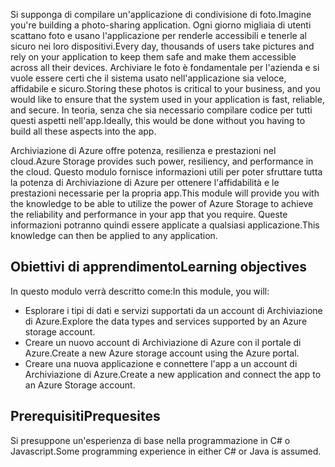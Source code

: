 <span data-ttu-id="05533-101">Si supponga di compilare un'applicazione di condivisione di foto.</span><span class="sxs-lookup"><span data-stu-id="05533-101">Imagine you're building a photo-sharing application.</span></span> <span data-ttu-id="05533-102">Ogni giorno migliaia di utenti scattano foto e usano l'applicazione per renderle accessibili e tenerle al sicuro nei loro dispositivi.</span><span class="sxs-lookup"><span data-stu-id="05533-102">Every day, thousands of users take pictures and rely on your application to keep them safe and make them accessible across all their devices.</span></span> <span data-ttu-id="05533-103">Archiviare le foto è fondamentale per l'azienda e si vuole essere certi che il sistema usato nell'applicazione sia veloce, affidabile e sicuro.</span><span class="sxs-lookup"><span data-stu-id="05533-103">Storing these photos is critical to your business, and you would like to ensure that the system used in your application is fast, reliable, and secure.</span></span> <span data-ttu-id="05533-104">In teoria, senza che sia necessario compilare codice per tutti questi aspetti nell'app.</span><span class="sxs-lookup"><span data-stu-id="05533-104">Ideally, this would be done without you having to build all these aspects into the app.</span></span>

<span data-ttu-id="05533-105">Archiviazione di Azure offre potenza, resilienza e prestazioni nel cloud.</span><span class="sxs-lookup"><span data-stu-id="05533-105">Azure Storage provides such power, resiliency, and performance in the cloud.</span></span> <span data-ttu-id="05533-106">Questo modulo fornisce informazioni utili per poter sfruttare tutta la potenza di Archiviazione di Azure per ottenere l'affidabilità e le prestazioni necessarie per la propria app.</span><span class="sxs-lookup"><span data-stu-id="05533-106">This module will provide you with the knowledge to be able to utilize the power of Azure Storage to achieve the reliability and performance in your app that you require.</span></span> <span data-ttu-id="05533-107">Queste informazioni potranno quindi essere applicate a qualsiasi applicazione.</span><span class="sxs-lookup"><span data-stu-id="05533-107">This knowledge can then be applied to any application.</span></span>

## <a name="learning-objectives"></a><span data-ttu-id="05533-108">Obiettivi di apprendimento</span><span class="sxs-lookup"><span data-stu-id="05533-108">Learning objectives</span></span>

<span data-ttu-id="05533-109">In questo modulo verrà descritto come:</span><span class="sxs-lookup"><span data-stu-id="05533-109">In this module, you will:</span></span>

- <span data-ttu-id="05533-110">Esplorare i tipi di dati e servizi supportati da un account di Archiviazione di Azure.</span><span class="sxs-lookup"><span data-stu-id="05533-110">Explore the data types and services supported by an Azure storage account.</span></span>
- <span data-ttu-id="05533-111">Creare un nuovo account di Archiviazione di Azure con il portale di Azure.</span><span class="sxs-lookup"><span data-stu-id="05533-111">Create a new Azure storage account using the Azure portal.</span></span>
- <span data-ttu-id="05533-112">Creare una nuova applicazione e connettere l'app a un account di Archiviazione di Azure.</span><span class="sxs-lookup"><span data-stu-id="05533-112">Create a new application and connect the app to an Azure Storage account.</span></span>
 
## <a name="prequesites"></a><span data-ttu-id="05533-113">Prerequisiti</span><span class="sxs-lookup"><span data-stu-id="05533-113">Prequesites</span></span>
 
<span data-ttu-id="05533-114">Si presuppone un'esperienza di base nella programmazione in C# o Javascript.</span><span class="sxs-lookup"><span data-stu-id="05533-114">Some programming experience in either C# or Java is assumed.</span></span>